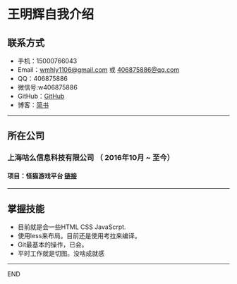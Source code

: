 ﻿# 王明辉自我介绍

## 联系方式

- 手机：15000766043
- Email：wmhly1106@gmail.com 或 406875886@qq.com
- QQ：406875886
- 微信号:w406875886
- GitHub：[GitHub][1]
- 博客：[简书][2]

---

## 所在公司

### 上海咕么信息科技有限公司 （ 2016年10月 ~ 至今）
#### 项目：怪猫游戏平台 [链接][3]

---

## 掌握技能

- 目前就是会一些HTML CSS JavaScrpt.
- 使用less来布局。目前还是使用考拉来编译。
- Git最基本的操作，已会。
- 平时工作就是切图。没啥成就感

---

END







  [1]: https://github.com/wmh1106
  [2]: http://www.jianshu.com/u/20b7930b1ee8
  [3]: http://gm88.com/
  [4]: http://www.8xiawan.com/
  [5]: http://wmh1106.com/music/index.html
  [6]: http://static.zybuluo.com/wmh1106/cbrtmnbsqxzx6ch1y5xa62qz/QQ20160906-0@2x.png

